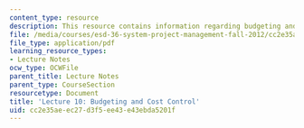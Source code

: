 ```yaml
---
content_type: resource
description: This resource contains information regarding budgeting and cost control.
file: /media/courses/esd-36-system-project-management-fall-2012/cc2e35aeec27d3f5ee43e43ebda5201f_MITESD_36F12_Lec10.pdf
file_type: application/pdf
learning_resource_types:
- Lecture Notes
ocw_type: OCWFile
parent_title: Lecture Notes
parent_type: CourseSection
resourcetype: Document
title: 'Lecture 10: Budgeting and Cost Control'
uid: cc2e35ae-ec27-d3f5-ee43-e43ebda5201f
---
```

